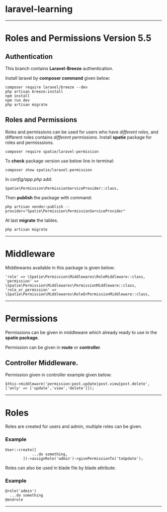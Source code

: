 # laravel-learning

----------------------------------------------------------------------------------------------------------------------------

# Roles and Permissions Version 5.5

## Authentication

This branch contains **Laravel-Breeze** authentication.

Install laravel by **composer command** given below:

```
composer require laravel/breeze --dev
php artisan breeze:install
npm install
npm run dev
php artisan migrate
```

## Roles and Permissions

Roles and permissions can be used for users who have *different roles*, and different roles contains *different permissions*.
Install **spatie** package for roles and permisssions.

```
composer require spatie/laravel-permission
```

To **check** package version use below line in terminal:

```
composer show spatie/laravel-permission
```

In *config/app.php* add:

```
Spatie\Permission\PermissionServiceProvider::class,
```

Then **publish** the package with command:

```
php artisan vendor:publish --provider="Spatie\Permission\PermissionServiceProvider"
```

At last **migrate** the tables.

```
php artisan migrate
```
----------------------------------------------------------------------------------------------------------------------------

# Middleware

Middlewares available in this package is given below:

```
'role' => \Spatie\Permission\Middlewares\RoleMiddleware::class,
'permission' => \Spatie\Permission\Middlewares\PermissionMiddleware::class,
'role_or_permission' => \Spatie\Permission\Middlewares\RoleOrPermissionMiddleware::class,
```

----------------------------------------------------------------------------------------------------------------------------

# Permissions

Permissions can be given in middleware which already ready to use in the **spatie package**.

Permission can be given in **route** or **controller**.

## Controller Middleware.

Permission given in controller example given below:

```
$this->middleware('permission:post.update|post.view|post.delete',['only' => ['update','view','delete']]);
```

----------------------------------------------------------------------------------------------------------------------------

# Roles

Roles are created for users and admin, multiple roles can be given.

### Example

```
User::create([
            ...do something,
        ])->assignRole('admin')->givePermissionTo('toUpdate');
```

Roles can also be used in blade file by blade attribute.

### Example

```
@role('admin')
  ...do something
@endrole
```

----------------------------------------------------------------------------------------------------------------------------






